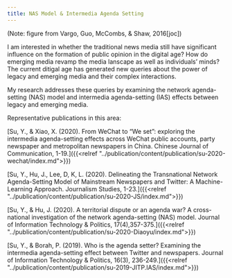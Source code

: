 ```yaml
---
title: NAS Model & Intermedia Agenda Setting
---
```

(Note: figure from Vargo, Guo, McCombs, & Shaw, 2016[joc])

I am interested in whether the traditional news media still have significant influence on the formation of public opinion in the digital age? How do emerging media revamp the media lanscape as well as individuals’ minds? The current ditigal age has generated new queries about the power of legacy and emerging media and their complex interactions.

My research addresses these queries by examining the network agenda-setting (NAS) model and intermedia agenda-setting (IAS) effects between legacy and emerging media.

Representative publications in this area:

[Su, Y., & Xiao, X. (2020). From WeChat to “We set”: exploring the intermedia agenda-setting effects across WeChat public accounts, party newspaper and metropolitan newspapers in China. Chinese Journal of Communication, 1-19.]({{<relref "../publication/content/publication/su-2020-wechat/index.md">}})

[Su, Y., Hu, J., Lee, D, K, L. (2020). Delineating the Transnational Network Agenda-Setting Model of Mainstream Newspapers and Twitter: A Machine-Learning Approach. Journalism Studies, 1-23.]({{<relref "../publication/content/publication/su-2020-JS/index.md">}})

[Su, Y., & Hu, J. (2020). A territorial dispute or an agenda war? A cross-national investigation of the network agenda-setting (NAS) model. Journal of Information Technology & Politics, 17(4),357-375.]({{<relref "../publication/content/publication/su-2020-Diaoyu/index.md">}})

[Su, Y., & Borah, P. (2019). Who is the agenda setter? Examining the intermedia agenda-setting effect between Twitter and newspapers. Journal of Information Technology & Politics, 16(3), 236-249.]({{<relref "../publication/content/publication/su-2019-JITP.IAS/index.md">}})

